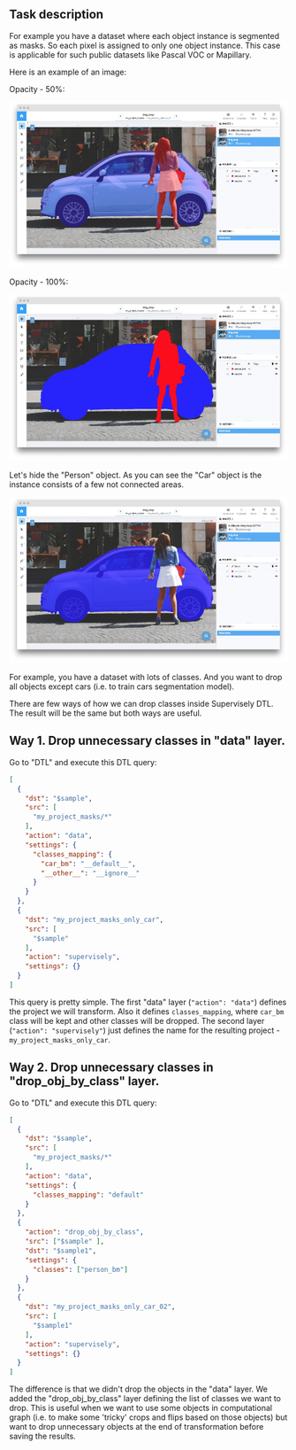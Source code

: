 ## Task description

For example you have a dataset where each object instance is segmented as masks. So each pixel is assigned to only one object instance. This case is applicable for such public datasets like Pascal VOC or Mapillary. 

Here is an example of an image:

Opacity - 50%:

<img src="01.jpg" />

Opacity - 100%:

<img src="02.jpg" />


Let's hide the "Person" object. As you can see the  "Car" object is the instance consists of a few not connected areas. 

![](03.jpg)


For example, you have a dataset with lots of classes. And you want to drop all objects except cars (i.e. to train cars segmentation model).

There are few ways of how we can drop classes inside Supervisely DTL. The result will be the same but both ways are useful.

## Way 1. Drop unnecessary classes in "data" layer.

Go to "DTL" and execute this DTL query:

```json
[
  {
    "dst": "$sample",
    "src": [
      "my_project_masks/*"
    ],
    "action": "data",
    "settings": {
      "classes_mapping": {
        "car_bm": "__default__",
        "__other__": "__ignore__"
      }
    }
  },
  {
    "dst": "my_project_masks_only_car",
    "src": [
      "$sample"
    ],
    "action": "supervisely",
    "settings": {}
  }
]
```

This query is pretty simple. The first "data" layer (`"action": "data"`) defines the project we will transform. Also it defines `classes_mapping`, where `car_bm` class will be kept and other classes will be dropped. The second layer (`"action": "supervisely"`) just defines the name for the resulting project - `my_project_masks_only_car`. 


## Way 2. Drop unnecessary classes in "drop_obj_by_class" layer.

Go to "DTL" and execute this DTL query:

```json
[
  {
    "dst": "$sample",
    "src": [
      "my_project_masks/*"
    ],
    "action": "data",
    "settings": {
      "classes_mapping": "default"
    }
  },
  {
    "action": "drop_obj_by_class",
    "src": ["$sample" ],
    "dst": "$sample1",
    "settings": {
      "classes": ["person_bm"]
    }
  },
  {
    "dst": "my_project_masks_only_car_02",
    "src": [
      "$sample1"
    ],
    "action": "supervisely",
    "settings": {}
  }
]
```

The difference is that we didn't drop the objects in the "data" layer. We added the "drop_obj_by_class" layer defining the list of classes we want to drop. This is useful when we want to use some objects in computational graph (i.e. to make some 'tricky' crops and flips based on those objects) but want to drop unnecessary objects at the end of transformation before saving the results. 

